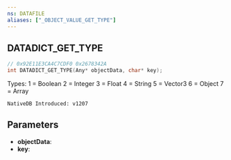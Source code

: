 ```yaml
---
ns: DATAFILE
aliases: ["_OBJECT_VALUE_GET_TYPE"]
---
```

## DATADICT_GET_TYPE

```c
// 0x92E11E3CA4C7CDF0 0x2678342A
int DATADICT_GET_TYPE(Any* objectData, char* key);
```

Types:
1 = Boolean
2 = Integer
3 = Float
4 = String
5 = Vector3
6 = Object
7 = Array

```
NativeDB Introduced: v1207
```

## Parameters
* **objectData**:
* **key**:
